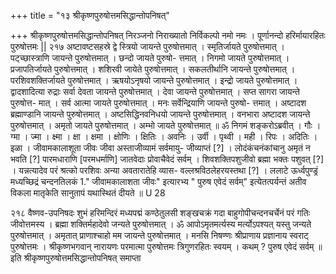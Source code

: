 +++
title = "१३ श्रीकृष्णपुरुषोत्तमसिद्धान्तोपनिषत्"

+++
श्रीकृष्णपुरुषोत्तमसिद्धान्तोपनिषत् 
निरञ्जनो निराख्यातो निर्विकल्पो नमो नमः । पूर्णानन्दो हरिर्मायारहितः पुरुषोत्तमः || 
२१७ 
अष्टावष्टसहस्रे द्वे स्त्रियो जायन्ते पुरुषोत्तमात् । स्मृतिर्जायते पुरुषोत्तमात् । पट्च्छास्त्राणि जायन्ते पुरुषोत्तमात् । छन्दो जायते पुरुषो- त्तमात् । निगमो जायते पुरुषोत्तमात् । प्रजापतिर्जायते पुरुषोत्तमात् । शशिरवी जायेते पुरुषोत्तमात् । सकलतीर्थानि जायन्ते पुरुषोत्तमात् । परशिवशक्तिर्जायते पुरुषोत्तमात् । ऋषयोऽनृषयो जायन्ते पुरुषोत्तमात् । इन्द्रो जायते पुरुषोत्तमात् । द्वादशादित्या रुद्राः सर्वा देवता जायन्ते पुरुषोत्तमात् । देवा जायन्ते पुरुषोत्तमात् । सप्त सागरा जायन्ते पुरुषोत्त- मात् । सर्व आत्मा जायते पुरुषोत्तमात् । मनः सर्वेन्द्रियाणि जायन्ते पुरुषो- त्तमात् । अष्टादश ब्रह्माण्डानि जायन्ते पुरुषोत्तमात् । अष्टसिद्धिनवनिधयो जायन्ते पुरुषोत्तमात् । वनभारा अष्टादश जायन्ते पुरुषोत्तमात् । अमृतो जायते पुरुषोत्तमात् । अम्भो जायते पुरुषोत्तमात् ॥ 
ॐ निगमं शङ्करोऽब्रवीत् । गौः । ग्मा । ज्मा । क्ष्मा । क्षा । क्षमा । क्षोणिः । क्षितिः । अवनिः । उर्वी । पृथ्वी । मही । रिपः । अदितिः । इळा । जीवामकालाशूता जीवः जीवा अस्ताजीव्यामं सर्वमायु- जीव्याप्तं [?] । लोदंकंचनंकांचानु अमृतं न भवति [?] पारमधाराणि [परमधर्माणि] जातवेदाः प्रोवाचैवेदं सर्वम् । शिवशक्तिपशुजीवो ब्रह्मा भक्तः पशुवत् [?] । यन्नत्यादेव परं श्रत्को परशिवः अन्या अवतारातेहि व्यास- वल्लश्रविठलेहरयस्तथा [?] । ललाटे ऊर्ध्वपुण्ड्रं मध्यच्छिद्रं चन्दनतिलकं 
1." जीवामकालाशता जीवः" इत्यारभ्य " पुरुष एवेदं सर्वम्" इत्येतत्पर्यन्तं अतीव विकला मातृकेति सानुतापं यथास्थितं दीयते ॥ 
U 28 
 
२१८ 
वैष्णव-उपनिषदः 
शुभं हरिमन्दिरं मध्यपद्मं कण्ठेतुलसी शङ्खचक्रं गदा बाहुगोपीचन्दनचर्चेनं परं गतिः जीवोत्तमस्य । ब्रह्मा शक्तिर्महादेवो जन्यते पुरुषोत्तमात् । ॐ आपोऽमृतमर्त्यस्य मर्त्योऽपश्यत् यस्तु जन्यते पुरुषोत्तमात् । अमृतात् प्राणाश्चाहो मम जायन्ते पुरुषोत्तमात् । मनसि निषण्णः श्रीप्राणाय प्रज्ञानाय स्वराट् पुरुषोत्तमः । श्रीकृष्णभगवान् नारायणः परमात्मा पुरुषोत्तमः त्रिगुणरहितः स्वयम् । कथम् ? पुरुष एवेदं सर्वम् ॥ 
इति श्रीकृष्णपुरुषोत्तमसिद्धान्तोपनिषत् समाप्ता 